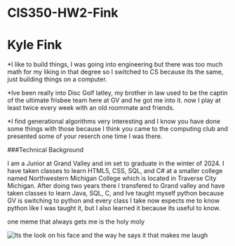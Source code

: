 # CIS350-HW2-Fink

# Kyle Fink

*I like to build things, I was going into engineering but there was too much math for my liking in that degree so I switched to CS because its the same, just building things on a computer.

*Ive been really into Disc Golf latley, my brother in law used to be the captin of the ultimate frisbee team here at GV and he got me into it. now I play at least twice every week with an old roommate and friends.

*I find generational algorithms very interesting and I know you have done some things with those because I think you came to the computing club and presented some of your reserch one time I was there.

###Technical Background

I am a Junior at Grand Valley and im set to graduate in the winter of 2024.
I have taken classes to learn HTML5, CSS, SQL, and C# at a smaller college 
named Northwestern Michigan College which is located in Traverse City Michigan.
After doing two years there I transfered to Grand valley and have taken 
classes to learn Java, SQL, C, and Ive taught myself python because GV 
is switching to python and every class I take now expects me to know python 
like I was taught it, but I also learned it because its useful to know.



one meme that always gets me is the holy moly

![Its the look on his face and the way he says it that makes me laugh](https://media.tenor.com/3vTf3WrQzlUAAAAd/holy-moly-computer.gif)

